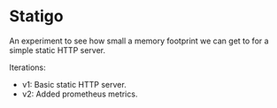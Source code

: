 # Statigo

An experiment to see how small a memory footprint we can get to for a simple static HTTP server.

Iterations:

* v1: Basic static HTTP server.
* v2: Added prometheus metrics.

